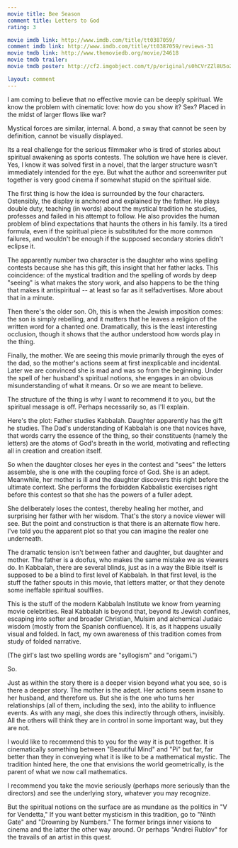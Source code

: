 ```yaml
---
movie title: Bee Season
comment title: Letters to God
rating: 3

movie imdb link: http://www.imdb.com/title/tt0387059/
comment imdb link: http://www.imdb.com/title/tt0387059/reviews-31
movie tmdb link: http://www.themoviedb.org/movie/24618
movie tmdb trailer: 
movie tmdb poster: http://cf2.imgobject.com/t/p/original/s0hCVrZZl8U5o2jMnc77Q6JWnAR.jpg

layout: comment
---
```


I am coming to believe that no effective movie can be deeply spiritual. We know the problem with cinematic love: how do you show it? Sex? Placed in the midst of larger flows like war?

Mystical forces are similar, internal. A bond, a sway that cannot be seen by definition, cannot be visually displayed.

Its a real challenge for the serious filmmaker who is tired of stories about spiritual awakening as sports contests. The solution we have here is clever. Yes, I know it was solved first in a novel, that the larger structure wasn't immediately intended for the eye. But what the author and screenwriter put together is very good cinema if somewhat stupid on the spiritual side.

The first thing is how the idea is surrounded by the four characters. Ostensibly, the display is anchored and explained by the father. He plays double duty, teaching (in words) about the mystical tradition he studies, professes and failed in his attempt to follow. He also provides the human problem of blind expectations that haunts the others in his family. Its a tired formula, even if the spiritual piece is substituted for the more common failures, and wouldn't be enough if the supposed secondary stories didn't eclipse it.

The apparently number two character is the daughter who wins spelling contests because she has this gift, this insight that her father lacks. This coincidence: of the mystical tradition and the spelling of words by deep "seeing" is what makes the story work, and also happens to be the thing that makes it antispiritual -- at least so far as it selfadvertises. More about that in a minute.

Then there's the older son. Oh, this is when the Jewish imposition comes: the son is simply rebelling, and it matters that he leaves a religion of the written word for a chanted one. Dramatically, this is the least interesting occlusion, though it shows that the author understood how words play in the thing.

Finally, the mother. We are seeing this movie primarily through the eyes of the dad, so the mother's actions seem at first inexplicable and incidental. Later we are convinced she is mad and was so from the beginning. Under the spell of her husband's spiritual notions, she engages in an obvious misunderstanding of what it means. Or so we are meant to believe.

The structure of the thing is why I want to recommend it to you, but the spiritual message is off. Perhaps necessarily so, as I'll explain.

Here's the plot: Father studies Kabbalah. Daughter apparently has the gift he studies. The Dad's understanding of Kabbalah is one that novices have, that words carry the essence of the thing, so their constituents (namely the letters) are the atoms of God's breath in the world, motivating and reflecting all in creation and creation itself.

So when the daughter closes her eyes in the contest and "sees" the letters assemble, she is one with the coupling force of God. She is an adept. Meanwhile, her mother is ill and the daughter discovers this right before the ultimate context. She performs the forbidden Kabbalistic exercises right before this contest so that she has the powers of a fuller adept.

She deliberately loses the contest, thereby healing her mother, and surprising her father with her wisdom. That's the story a novice viewer will see. But the point and construction is that there is an alternate flow here. I've told you the apparent plot so that you can imagine the realer one underneath.

The dramatic tension isn't between father and daughter, but daughter and mother. The father is a doofus, who makes the same mistake we as viewers do. In Kabbalah, there are several blinds, just as in a way the Bible itself is supposed to be a blind to first level of Kabbalah. In that first level, is the stuff the father spouts in this movie, that letters matter, or that they denote some ineffable spiritual soulflies. 

This is the stuff of the modern Kabbalah Institute we know from yearning movie celebrities. Real Kabbalah is beyond that, beyond its Jewish confines, escaping into softer and broader Christian, Mulsim and alchemical Judaic wisdom (mostly from the Spanish confluence). It is, as it happens usually visual and folded. In fact, my own awareness of this tradition comes from study of folded narrative.

(The girl's last two spelling words are "syllogism" and "origami.")

So.

Just as within the story there is a deeper vision beyond what you see, so is there a deeper story. The mother is the adept. Her actions seem insane to her husband, and therefore us. But she is the one who turns her relationships (all of them, including the sex), into the ability to influence events. As with any magi, she does this indirectly through others, invisibly. All the others will think they are in control in some important way, but they are not.

I would like to recommend this to you for the way it is put together. It is cinematically something between "Beautiful Mind" and "Pi" but far, far better than they in conveying what it is like to be a mathematical mystic. The tradition hinted here, the one that envisions the world geometrically, is the parent of what we now call mathematics.

I recommend you take the movie seriously (perhaps more seriously than the directors) and see the underlying story, whatever you may recognize.

But the spiritual notions on the surface are as mundane as the politics in "V for Vendetta," If you want better mysticism in this tradition, go to "Ninth Gate" and "Drowning by Numbers." The former brings inner visions to cinema and the latter the other way around. Or perhaps "Andrei Rublov" for the travails of an artist in this quest.